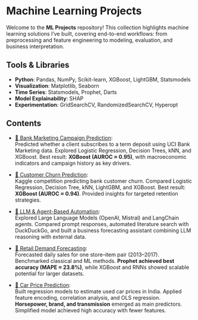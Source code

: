 # Machine Learning Projects

Welcome to the **ML Projects** repository! This collection highlights machine learning solutions I’ve built, covering end-to-end workflows: from preprocessing and feature engineering to modeling, evaluation, and business interpretation.


## Tools & Libraries
- **Python**: Pandas, NumPy, Scikit-learn, XGBoost, LightGBM, Statsmodels  
- **Visualization**: Matplotlib, Seaborn  
- **Time Series**: Statsmodels, Prophet, Darts  
- **Model Explainability**: SHAP  
- **Experimentation**: GridSearchCV, RandomizedSearchCV, Hyperopt

## Contents

- [🏦 Bank Marketing Campaign Prediction](https://github.com/Sofipet/My_Data_World/tree/main/ML_Projects/Bank%20Marketing%20Campaign%20Prediction):  
  Predicted whether a client subscribes to a term deposit using UCI Bank Marketing data. Explored Logistic Regression, Decision Trees, kNN, and XGBoost. Best result: **XGBoost (AUROC ≈ 0.95)**, with macroeconomic indicators and campaign history as key drivers.

- [🏦 Customer Churn Prediction](https://github.com/Sofipet/My_Data_World/tree/main/ML_Projects/Customer%20Churn%20Prediction):   
  Kaggle competition predicting bank customer churn. Compared Logistic Regression, Decision Tree, kNN, LightGBM, and XGBoost. Best result: **XGBoost (AUROC ≈ 0.94)**. Provided insights for targeted retention strategies.

- [🤖 LLM & Agent-Based Automation](https://github.com/Sofipet/My_Data_World/tree/main/ML_Projects/Prompts%20%26%20Agents%20in%20Langchain):  
  Explored Large Language Models (OpenAI, Mistral) and LangChain agents. Compared prompt responses, automated literature search with DuckDuckGo, and built a business forecasting assistant combining LLM reasoning with external data.

- [🛒 Retail Demand Forecasting](https://github.com/Sofipet/My_Data_World/tree/main/ML_Projects/Demand%20Forecasting):  
  Forecasted daily sales for one store–item pair (2013–2017). Benchmarked classical and ML methods. **Prophet achieved best accuracy (MAPE ≈ 23.8%)**, while XGBoost and RNNs showed scalable potential for larger datasets.

- [🚗 Car Price Prediction](https://github.com/Sofipet/My_Data_World/tree/main/ML_Projects/Car%20Price%20Prediction):  
  Built regression models to estimate used car prices in India. Applied feature encoding, correlation analysis, and OLS regression. **Horsepower, brand, and transmission** emerged as main predictors. Simplified model achieved high accuracy with fewer features.
